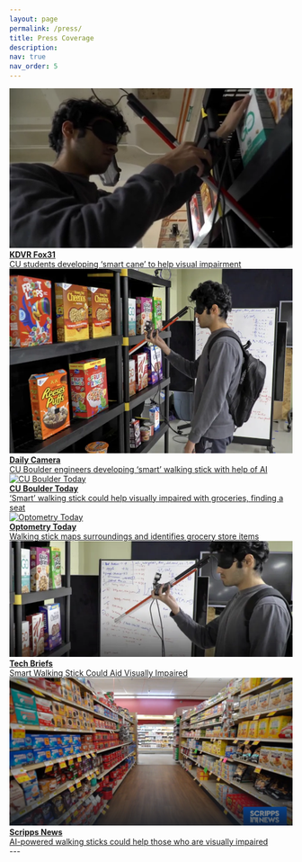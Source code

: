 ```yaml
---
layout: page
permalink: /press/
title: Press Coverage
description: 
nav: true
nav_order: 5
---
```


<!-- 1. <strong>KDVR Fox31 </strong>[CU students developing ‘smart cane’ to help visual impairment](https://kdvr.com/news/local/cu-students-developing-smart-cane-to-help-visual-impairment/)
2. <strong>Daily Camera </strong>[CU Boulder engineers developing ‘smart’ walking stick with help of AI](https://www.dailycamera.com/2023/01/22/cu-boulder-engineers-developing-smart-walking-stick-with-help-of-ai/)
3. <strong>CU Boulder Today </strong>[‘Smart’ walking stick could help visually impaired with groceries, finding a seat](https://www.colorado.edu/today/2023/01/19/smart-walking-stick-could-help-visually-impaired-groceries-finding-seat)
4. <strong>Optometry Today </strong>[Walking stick maps surroundings and identifies grocery store items](https://www.aop.org.uk/ot/science-and-vision/technology/2023/01/24/walking-stick-maps-surroundings-and-identifies-grocery-store-items)
5. <strong>Tech Briefs </strong>[Smart Walking Stick Could Aid Visually Impaired](https://www.techbriefs.com/component/content/article/tb/stories/blog/47619)
6. <strong>Scripps News </strong>[AI-powered walking sticks could help those who are visually impaired](https://scrippsnews.com/stories/ai-powered-walking-sticks-could-help-visually-impaired/) -->

<!-- ## Press Coverage -->

<div class="press-grid">

<a class="press-card" href="https://kdvr.com/news/local/cu-students-developing-smart-cane-to-help-visual-impairment/" target="_blank">
  <img src="/assets/img/press/kdvr.jpg" alt="KDVR Fox31">
  <div class="press-text">
    <strong>KDVR Fox31</strong><br>
    CU students developing ‘smart cane’ to help visual impairment
  </div>
</a>

<a class="press-card" href="https://www.dailycamera.com/2023/01/22/cu-boulder-engineers-developing-smart-walking-stick-with-help-of-ai/" target="_blank">
  <img src="/assets/img/press/dailycamera.jpg" alt="Daily Camera">
  <div class="press-text">
    <strong>Daily Camera</strong><br>
    CU Boulder engineers developing ‘smart’ walking stick with help of AI
  </div>
</a>

<a class="press-card" href="https://www.colorado.edu/today/2023/01/19/smart-walking-stick-could-help-visually-impaired-groceries-finding-seat" target="_blank">
  <img src="/assets/img/press/cuboulder-today.jpg" alt="CU Boulder Today">
  <div class="press-text">
    <strong>CU Boulder Today</strong><br>
    ‘Smart’ walking stick could help visually impaired with groceries, finding a seat
  </div>
</a>

<a class="press-card" href="https://www.aop.org.uk/ot/science-and-vision/technology/2023/01/24/walking-stick-maps-surroundings-and-identifies-grocery-store-items" target="_blank">
  <img src="/assets/img/press/optometry-today.jpg" alt="Optometry Today">
  <div class="press-text">
    <strong>Optometry Today</strong><br>
    Walking stick maps surroundings and identifies grocery store items
  </div>
</a>

<a class="press-card" href="https://www.techbriefs.com/component/content/article/tb/stories/blog/47619" target="_blank">
  <img src="/assets/img/press/techbriefs.jpg" alt="Tech Briefs">
  <div class="press-text">
    <strong>Tech Briefs</strong><br>
    Smart Walking Stick Could Aid Visually Impaired
  </div>
</a>

<a class="press-card" href="https://scrippsnews.com/stories/ai-powered-walking-sticks-could-help-those-who-are-visually-impaired/" target="_blank">
  <img src="/assets/img/press/scripps-news.jpg" alt="Scripps News">
  <div class="press-text">
    <strong>Scripps News</strong><br>
    AI-powered walking sticks could help those who are visually impaired
  </div>
</a>

</div>
---